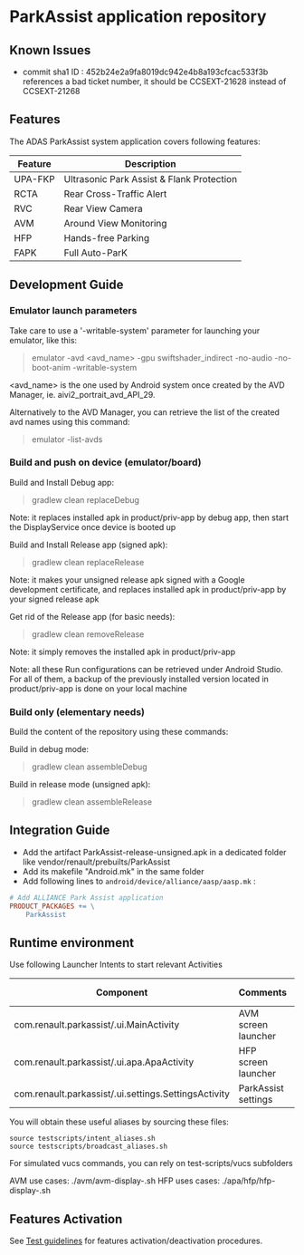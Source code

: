 # ParkAssist application repository

## Known Issues
- commit sha1 ID : 452b24e2a9fa8019dc942e4b8a193cfcac533f3b references a bad ticket number, it should be CCSEXT-21628 instead of CCSEXT-21268

## Features

The ADAS ParkAssist system application covers following features:

| Feature | Description                               |
| ------- | ----------------------------------------- |
| UPA-FKP | Ultrasonic Park Assist & Flank Protection |
| RCTA    | Rear Cross-Traffic Alert                  |
| RVC     | Rear View Camera                          |
| AVM     | Around View Monitoring                    |
| HFP     | Hands-free Parking                        |
| FAPK    | Full Auto-ParK                            |

## Development Guide

### Emulator launch parameters

Take care to use a '-writable-system' parameter for launching your emulator, like this:

> emulator -avd <avd_name> -gpu swiftshader_indirect -no-audio -no-boot-anim -writable-system

<avd_name> is the one used by Android system once created by the AVD Manager, ie. aivi2_portrait_avd_API_29.

Alternatively to the AVD Manager, you can retrieve the list of the created avd names using this command:

> emulator -list-avds

### Build and push on device (emulator/board)

Build and Install Debug app:

> gradlew clean replaceDebug

Note: it replaces installed apk in product/priv-app by debug app, then start the DisplayService once device is booted up

Build and Install Release app (signed apk):

> gradlew clean replaceRelease

Note: it makes your unsigned release apk signed with a Google development certificate, and replaces installed apk in product/priv-app by your signed release apk

Get rid of the Release app (for basic needs):

> gradlew clean removeRelease

Note: it simply removes the installed apk in product/priv-app

Note: all these Run configurations can be retrieved under Android Studio. For all of them, a backup of the previously installed version located in product/priv-app is done on your local machine

### Build only (elementary needs)

Build the content of the repository using these commands:

Build in debug mode:

> gradlew clean assembleDebug

Build in release mode (unsigned apk):

> gradlew clean assembleRelease

## Integration Guide

- Add the artifact ParkAssist-release-unsigned.apk in a dedicated folder like
vendor/renault/prebuilts/ParkAssist
- Add its makefile "Android.mk" in the same folder
- Add following lines to `android/device/alliance/aasp/aasp.mk` :

```makefile
# Add ALLIANCE Park Assist application
PRODUCT_PACKAGES += \
    ParkAssist
```

## Runtime environment

Use following Launcher Intents to start relevant Activities

| Component                                            | Comments              | Bash alias |
| ---------------------------------------------------- | --------------------- | ---------- |
| com.renault.parkassist/.ui.MainActivity              | AVM screen launcher   |     avm    |
| com.renault.parkassist/.ui.apa.ApaActivity           | HFP screen launcher   |     hfp    |
| com.renault.parkassist/.ui.settings.SettingsActivity | ParkAssist settings   |  settings  |

You will obtain these useful aliases by sourcing these files:

```aliases
source testscripts/intent_aliases.sh
source testscripts/broadcast_aliases.sh
```

For simulated vucs commands, you can rely on test-scripts/vucs subfolders

AVM use cases: ./avm/avm-display-<view>.sh
HFP uses cases: ./apa/hfp/hfp-display-<mode>.sh

## Features Activation

See [Test guidelines](docs/test-setup.md#hardware_configuration) for features
activation/deactivation procedures.
